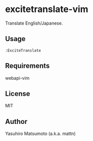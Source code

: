# excitetranslate-vim

Translate English/Japanese.

## Usage

```
:ExciteTranslate
```

## Requirements

webapi-vim

## License

MIT

## Author

Yasuhiro Matsumoto (a.k.a. mattn)
